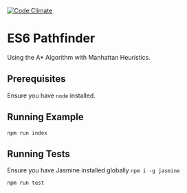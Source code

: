 [![Code Climate](https://lima.codeclimate.com/github/connorjburton/es6-pathfinder/badges/gpa.svg)](https://lima.codeclimate.com/github/connorjburton/es6-pathfinder)

# ES6 Pathfinder

Using the A* Algorithm with Manhattan Heuristics.

## Prerequisites

Ensure you have `node` installed.

## Running Example

`npm run index`

## Running Tests

Ensure you have Jasmine installed globally `npm i -g jasmine`

`npm run test`
